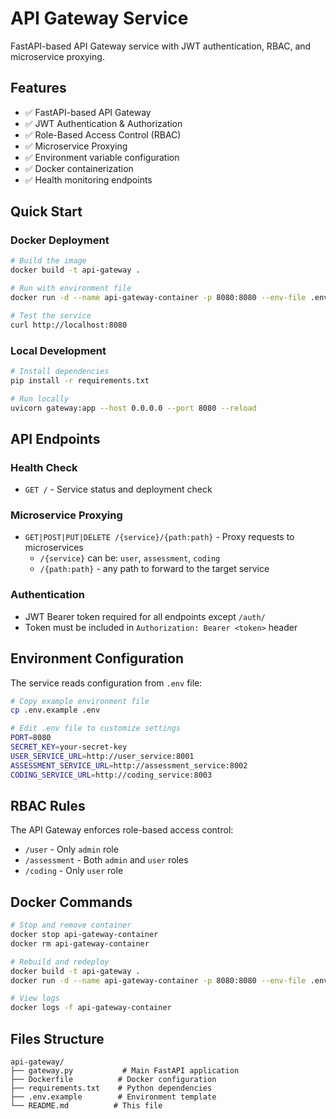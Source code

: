 # API Gateway Service

FastAPI-based API Gateway service with JWT authentication, RBAC, and microservice proxying.

## Features
- ✅ FastAPI-based API Gateway
- ✅ JWT Authentication & Authorization
- ✅ Role-Based Access Control (RBAC)
- ✅ Microservice Proxying
- ✅ Environment variable configuration
- ✅ Docker containerization
- ✅ Health monitoring endpoints

## Quick Start

### Docker Deployment
```bash
# Build the image
docker build -t api-gateway .

# Run with environment file
docker run -d --name api-gateway-container -p 8080:8080 --env-file .env api-gateway

# Test the service
curl http://localhost:8080
```

### Local Development
```bash
# Install dependencies
pip install -r requirements.txt

# Run locally
uvicorn gateway:app --host 0.0.0.0 --port 8080 --reload
```

## API Endpoints

### Health Check
- `GET /` - Service status and deployment check

### Microservice Proxying
- `GET|POST|PUT|DELETE /{service}/{path:path}` - Proxy requests to microservices
  - `/{service}` can be: `user`, `assessment`, `coding`
  - `/{path:path}` - any path to forward to the target service

### Authentication
- JWT Bearer token required for all endpoints except `/auth/`
- Token must be included in `Authorization: Bearer <token>` header

## Environment Configuration

The service reads configuration from `.env` file:

```bash
# Copy example environment file
cp .env.example .env

# Edit .env file to customize settings
PORT=8080
SECRET_KEY=your-secret-key
USER_SERVICE_URL=http://user_service:8001
ASSESSMENT_SERVICE_URL=http://assessment_service:8002
CODING_SERVICE_URL=http://coding_service:8003
```

## RBAC Rules

The API Gateway enforces role-based access control:

- `/user` - Only `admin` role
- `/assessment` - Both `admin` and `user` roles  
- `/coding` - Only `user` role

## Docker Commands

```bash
# Stop and remove container
docker stop api-gateway-container
docker rm api-gateway-container

# Rebuild and redeploy
docker build -t api-gateway .
docker run -d --name api-gateway-container -p 8080:8080 --env-file .env api-gateway

# View logs
docker logs -f api-gateway-container
```

## Files Structure
```
api-gateway/
├── gateway.py           # Main FastAPI application
├── Dockerfile          # Docker configuration
├── requirements.txt    # Python dependencies
├── .env.example        # Environment template
└── README.md          # This file
```
